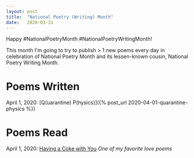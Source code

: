 ```yaml
---
layout: post
title:  "National Poetry (Writing) Month"
date:   2020-03-31
---
```


Happy #NationalPoetryMonth #NationalPoetryWritingMonth!

This month I'm going to try to publish > 1 new poems every day in celebration of National Poetry Month and its lessen-known cousin, National Poetry Writing Month.

# Poems Written

April 1, 2020: [Q(uarantine) P(hysics)]({% post_url 2020-04-01-quarantine-physics %})

# Poems Read

April 1, 2020: [Having a Coke with You](https://poets.org/poem/having-coke-you) _One of my favorite love poems_
